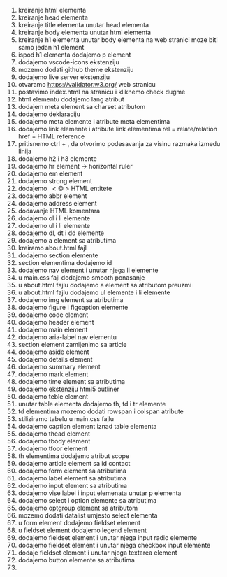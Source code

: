 1. kreiranje html elementa
2. kreiranje head elementa
3. kreiranje title elementa unutar head elementa
4. kreiranje body elementa unutar html elementa
5. kreiranje h1 elementa unutar body elementa
   na web stranici moze biti samo jedan h1 element
6. ispod h1 elementa dodajemo p element
7. dodajemo vscode-icons ekstenziju
8. mozemo dodati github theme ekstenziju
9. dodajemo live server ekstenziju
10. otvaramo https://validator.w3.org/ web stranicu
11. postavimo index.html na stranicu i kliknemo check dugme
12. html elementu dodajemo lang atribut
13. dodajem meta element sa charset atributom
14. dodajemo <!DOCTYPE html > deklaraciju
15. dodajemo meta elemente i atribute meta elementima
16. dodajemo link elemente i atribute link elementima
   rel = relate/relation
   href = HTML reference
17. pritisnemo ctrl + , da otvorimo podesavanja za visinu razmaka izmedu linija
18. dodajemo h2 i h3 elemente
19. dodajemo hr element -> horizontal ruler
20. dodajemo em element
21. dodajemo strong element
22. dodajemo  &nbsp; &lt; &copy; &gt; HTML entitete
23. dodajemo abbr element
24. dodajemo address element
25. dodavanje HTML komentara
26. dodajemo ol i li elemente
27. dodajemo ul i li elemente
28. dodajemo dl, dt i dd elemente
29. dodajemo a element sa atributima
30. kreiramo about.html fajl
31. dodajemo section elemente
32. section elementima dodajemo id
33. dodajemo nav element i unutar njega li elemente
34. u main.css fajl dodajemo smooth ponasanje
35. u about.html fajlu dodajemo a element sa atributom preuzmi
36. u about.html fajlu dodajemo ul elemente i li elemente
37. dodajemo img element sa atributima 
38. dodajemo figure i figcaption elemente
39. dodajemo code element
40. dodajemo header element
41. dodajemo main element
42. dodajemo aria-label nav elementu
43. section element zamijenimo sa article
44. dodajemo aside element
45. dodajemo details element
46. dodajemo summary element
47. dodajemo mark element
48. dodajemo time element sa atributima
49. dodajemo ekstenziju html5 outliner
50. dodajemo teble element
51. unutar table elementa dodajemo th, td i tr elemente
52. td elementima mozemo dodati rowspan i colspan atribute
53. stiliziramo tabelu u main.css fajlu
54. dodajemo caption element iznad table elementa
55. dodajemo thead element
56. dodajemo tbody element
57. dodajemo tfoor element
58. th elementima dodajemo atribut scope
59. dodajemo article element sa id contact
60. dodajemo form element sa atributima
61. dodajemo label element sa atributima
62. dodajemo input element sa atributima
63. dodajemo vise label i input elemenata unutar p elementa
64. dodajemo select i option elemente sa atributima
65. dodajemo optgroup element sa atributom
66. mozemo dodati datalist umjesto select elementa
67. u form element dodajemo fieldset element
68. u fieldset element dodajemo legend element
69. dodajemo fieldset element i unutar njega input radio elemente
70. dodajemo fieldset element i unutar njega checkbox input elemente
71. dodaje fieldset element i unutar njega textarea element
72. dodajemo button elemente sa atributima
73. 
